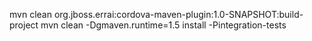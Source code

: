 mvn clean org.jboss.errai:cordova-maven-plugin:1.0-SNAPSHOT:build-project
mvn clean -Dgmaven.runtime=1.5 install -Pintegration-tests


